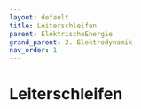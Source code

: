 ```yaml
---
layout: default
title: Leiterschleifen
parent: ElektrischeEnergie
grand_parent: 2. Elektrodynamik
nav_order: 1
---
```


# Leiterschleifen

